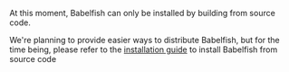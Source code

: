 At this moment, Babelfish can only be installed by building from source code.

We're planning to provide easier ways to distribute Babelfish, but for the time being, please refer to the [installation guide](/docs/installation/compiling-babelfish-from-source/) to install Babelfish from source code
